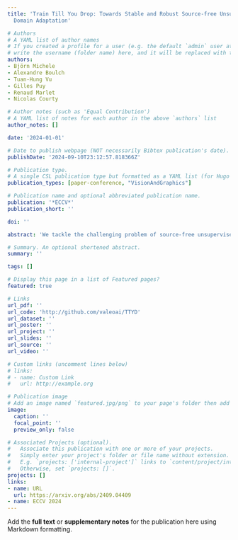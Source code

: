 ```yaml
---
title: 'Train Till You Drop: Towards Stable and Robust Source-free Unsupervised 3D
  Domain Adaptation'

# Authors
# A YAML list of author names
# If you created a profile for a user (e.g. the default `admin` user at `content/authors/admin/`),
# write the username (folder name) here, and it will be replaced with their full name and linked to their profile.
authors:
- Björn Michele
- Alexandre Boulch
- Tuan-Hung Vu
- Gilles Puy
- Renaud Marlet
- Nicolas Courty

# Author notes (such as 'Equal Contribution')
# A YAML list of notes for each author in the above `authors` list
author_notes: []

date: '2024-01-01'

# Date to publish webpage (NOT necessarily Bibtex publication's date).
publishDate: '2024-09-10T23:12:57.818366Z'

# Publication type.
# A single CSL publication type but formatted as a YAML list (for Hugo requirements).
publication_types: [paper-conference, "VisionAndGraphics"]

# Publication name and optional abbreviated publication name.
publication: '*ECCV*'
publication_short: ''

doi: ''

abstract: 'We tackle the challenging problem of source-free unsupervised domain adaptation (SFUDA) for 3D semantic segmentation. It amounts to performing domain adaptation on an unlabeled target domain without any access to source data; the available information is a model trained to achieve good performance on the source domain. A common issue with existing SFUDA approaches is that performance degrades after some training time, which is a by product of an under-constrained and ill-posed problem. We discuss two strategies to alleviate this issue. First, we propose a sensible way to regularize the learning problem. Second, we introduce a novel criterion based on agreement with a reference model. It is used (1) to stop the training when appropriate and (2) as validator to select hyperparameters without any knowledge on the target domain. Our contributions are easy to implement and readily amenable for all SFUDA methods, ensuring stable improvements over all baselines. We validate our findings on various 3D lidar settings, achieving state-of-the-art performance. '

# Summary. An optional shortened abstract.
summary: ''

tags: []

# Display this page in a list of Featured pages?
featured: true

# Links
url_pdf: ''
url_code: 'http://github.com/valeoai/TTYD'
url_dataset: ''
url_poster: ''
url_project: ''
url_slides: ''
url_source: ''
url_video: ''

# Custom links (uncomment lines below)
# links:
# - name: Custom Link
#   url: http://example.org

# Publication image
# Add an image named `featured.jpg/png` to your page's folder then add a caption below.
image:
  caption: ''
  focal_point: ''
  preview_only: false

# Associated Projects (optional).
#   Associate this publication with one or more of your projects.
#   Simply enter your project's folder or file name without extension.
#   E.g. `projects: ['internal-project']` links to `content/project/internal-project/index.md`.
#   Otherwise, set `projects: []`.
projects: []
links:
- name: URL
  url: https://arxiv.org/abs/2409.04409
- name: ECCV 2024
---
```


Add the **full text** or **supplementary notes** for the publication here using Markdown formatting.
